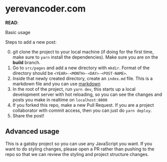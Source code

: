 # yerevancoder.com

**READ**:

Basic usage

Steps to add a new post:

0. git clone the project to your local machine (if doing for the first
   time, make sure to `yarn` install the dependencies). Make sure you
   are on the **build** branch.
1. Go to `src/pages` and add a new directory with `mkdir`. Format of
   the directory should be `<YEAR>-<MONTH>-<DAY>-<POST-NAME>`.
2. Inside that newly created directory, create an `index.md`
   file. This is a markdown file and you can use 
   <a href='https://github.com/adam-p/markdown-here/wiki/Markdown-Cheatsheet'>markdown</a>
3. In the root of the project, run `yarn dev`, this starts up a local
   development server with hot reloading, so you can see the changes
   and posts you make in realtime on `localhost:8000`
4. If you forked this repo, make a new Pull Request. If you are a
   project collaborator with commit access, then you can 
   just do `yarn deploy`.
5. Share the post!

## Advanced usage

This is a gatsby project so you can use any JavaScript you want. If
you want to do styling changes, please open a PR rather than pushing
to the repo so that we can review the styling and project structure changes.
